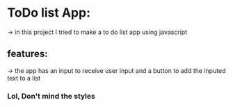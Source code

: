 # ToDo list App:
-> in this project I tried to make a to do list app using javascript

## features:
-> the app has an input to receive user input and a button to add the inputed text to a list

### Lol, Don't mind the styles